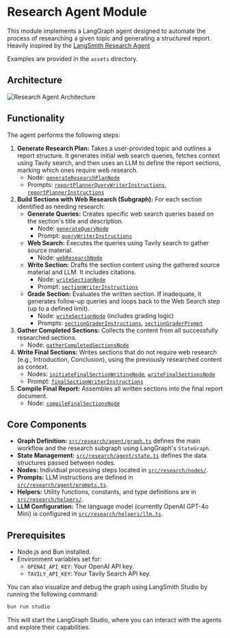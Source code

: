 # Research Agent Module

This module implements a LangGraph agent designed to automate the process of researching a given topic and generating a structured report.
Heavily inspired by the [LangSmith Research Agent](https://github.com/langchain-ai/open_deep_research)

Examples are provided in the `assets` directory.

## Architecture

![Research Agent Architecture](/assets/graph.png)

## Functionality

The agent performs the following steps:

1.  **Generate Research Plan:** Takes a user-provided topic and outlines a report structure. It generates initial web search queries, fetches context using Tavily search, and then uses an LLM to define the report sections, marking which ones require web research.
    *   Node: [`generateResearchPlanNode`](/src/research/nodes/generate-research-plan.ts)
    *   Prompts: [`reportPlannerQueryWriterInstructions`](/src/research/agent/prompts.ts), [`reportPlannerInstructions`](/src/research/agent/prompts.ts)
2.  **Build Sections with Web Research (Subgraph):** For each section identified as needing research:
    *   **Generate Queries:** Creates specific web search queries based on the section's title and description.
        *   Node: [`generateQueryNode`](/src/research/nodes/generate-query.ts)
        *   Prompt: [`queryWriterInstructions`](/src/research/agent/prompts.ts)
    *   **Web Search:** Executes the queries using Tavily search to gather source material.
        *   Node: [`webResearchNode`](/src/research/nodes/web-search.ts)
    *   **Write Section:** Drafts the section content using the gathered source material and LLM. It includes citations.
        *   Node: [`writeSectionNode`](/src/research/nodes/write-section.ts)
        *   Prompt: [`sectionWriterInstructions`](/src/research/agent/prompts.ts)
    *   **Grade Section:** Evaluates the written section. If inadequate, it generates follow-up queries and loops back to the Web Search step (up to a defined limit).
        *   Node: [`writeSectionNode`](/src/research/nodes/write-section.ts) (includes grading logic)
        *   Prompts: [`sectionGraderInstructions`](/src/research/agent/prompts.ts), [`sectionGraderPrompt`](/src/research/agent/prompts.ts)
3.  **Gather Completed Sections:** Collects the content from all successfully researched sections.
    *   Node: [`gatherCompletedSectionsNode`](/src/research/nodes/gather-completed-sections.ts)
4.  **Write Final Sections:** Writes sections that do not require web research (e.g., Introduction, Conclusion), using the previously researched content as context.
    *   Nodes: [`initiateFinalSectionWritingNode`](/src/research/nodes/initiate-final-section-writing.ts), [`writeFinalSectionsNode`](/src/research/nodes/write-final-sections.ts)
    *   Prompt: [`finalSectionWriterInstructions`](/src/research/agent/prompts.ts)
5.  **Compile Final Report:** Assembles all written sections into the final report document.
    *   Node: [`compileFinalSectionsNode`](/src/research/nodes/compile-final-report.ts)

## Core Components

*   **Graph Definition:** [`src/research/agent/graph.ts`](/src/research/agent/graph.ts) defines the main workflow and the research subgraph using LangGraph's `StateGraph`.
*   **State Management:** [`src/research/agent/state.ts`](/src/research/agent/state.ts) defines the data structures passed between nodes.
*   **Nodes:** Individual processing steps located in [`src/research/nodes/`](/src/research/nodes).
*   **Prompts:** LLM instructions are defined in [`src/research/agent/prompts.ts`](/src/research/agent/prompts.ts).
*   **Helpers:** Utility functions, constants, and type definitions are in [`src/research/helpers/`](/src/research/helpers).
*   **LLM Configuration:** The language model (currently OpenAI GPT-4o Mini) is configured in [`src/research/helpers/llm.ts`](/src/research/helpers/llm.ts).

## Prerequisites

*   Node.js and Bun installed.
*   Environment variables set for:
    *   `OPENAI_API_KEY`: Your OpenAI API key.
    *   `TAVILY_API_KEY`: Your Tavily Search API key.


You can also visualize and debug the graph using LangSmith Studio by running the following command:

```bash
bun run studio
```
This will start the LangGraph Studio, where you can interact with the agents and explore their capabilities.